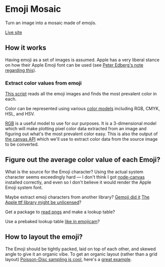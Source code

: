 # Emoji Mosaic

Turn an image into a mosaic made of emojis.

[Live site](http://ericandrewlewis.github.io/emoji-mosaic/)

## How it works

Having emoji as a set of images is assumed. Apple has a very liberal stance on
how their Apple Emoji font can be used (see [Peter Edberg's note regarding this](https://groups.google.com/forum/#!topic/emoji4unicode-fontdesign/eqY3_p_ET8E)).

### Extract color values from emoji

[This script](/emoji-image-to-color/index.js) reads all the emoji images and finds
the most prevalent color in each.

Color can be represented using various [color models](https://en.wikipedia.org/wiki/Color_model)
including RGB, CMYK, HSL, and HSV.

[RGB](https://en.wikipedia.org/wiki/RGB_color_model) is a useful model to use for
our purposes. It is a 3-dimensional model which will make plotting pixel color data
extracted from an image and figuring out what's the most prevalent color easy.
This is also the output of [the canvas API](https://developer.mozilla.org/en-US/docs/Web/API/CanvasRenderingContext2D/getImageData)
which we'll use to extract color data from the source image to be converted.


## Figure out the average color value of each Emoji?

What is the source for the Emoji character? Using the actual system character seems exceedingly hard — I don't think I got [node-canvas](https://github.com/Automattic/node-canvas) installed correctly, and even so I don't believe it would render the Apple Emoji system font.

Maybe extract emoji characters from another library? [Gemoji did it](https://github.com/github/gemoji/tree/master/images/emoji/unicode) [The Apple ttf library might be unlicensed](http://stackoverflow.com/questions/22337295/license-of-apple-color-emoji-ttf/22949517#22949517)?

Get a package to [read pngs](https://github.com/niegowski/node-pngjs) and make a lookup table?

Use a prebaked lookup table [like in emojicam](https://github.com/AlexWiles/emojicam/blob/master/emojicam/emoji-colors-jpg.js)?

## How to layout the emoji?

The Emoji should be tightly packed, laid on top of each other, and skewed angle to give it an organic vibe. To get an organic layout (rather than a grid layout) [Poisson-Disc sampling is cool](http://bl.ocks.org/mbostock/dbb02448b0f93e4c82c3), here's a [great example](http://bl.ocks.org/mbostock/19168c663618b7f07158).
